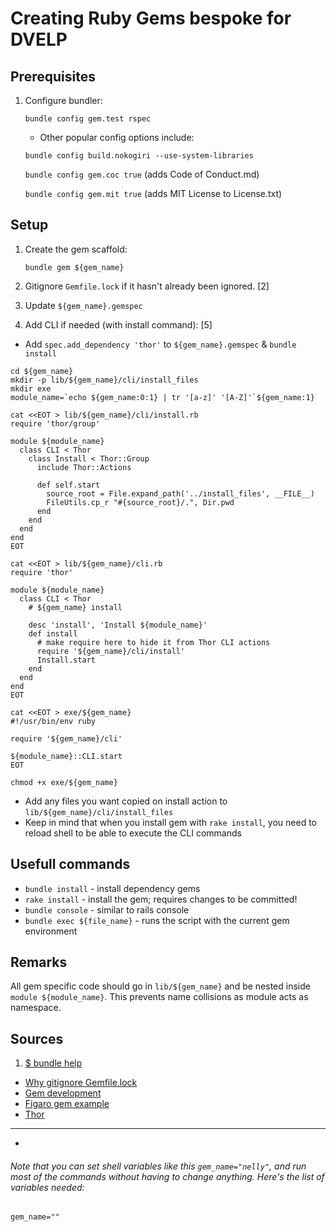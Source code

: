 # Creating Ruby Gems bespoke for DVELP

## Prerequisites

1. Configure bundler:

   `bundle config gem.test rspec`

    * Other popular config options include:

    `bundle config build.nokogiri --use-system-libraries`
    
    `bundle config gem.coc true` (adds Code of Conduct.md)
    
    `bundle config gem.mit true` (adds MIT License to License.txt)

## Setup

1. Create the gem scaffold:

    `bundle gem ${gem_name}`

1. Gitignore `Gemfile.lock` if it hasn't already been ignored. [2]

2. Update `${gem_name}.gemspec`

3. Add CLI if needed (with install command): [5]

  * Add `spec.add_dependency 'thor'` to `${gem_name}.gemspec` & `bundle install`

```
cd ${gem_name}
mkdir -p lib/${gem_name}/cli/install_files
mkdir exe
module_name=`echo ${gem_name:0:1} | tr '[a-z]' '[A-Z]'`${gem_name:1}

cat <<EOT > lib/${gem_name}/cli/install.rb
require 'thor/group'

module ${module_name}
  class CLI < Thor
    class Install < Thor::Group
      include Thor::Actions

      def self.start
        source_root = File.expand_path('../install_files', __FILE__)
        FileUtils.cp_r "#{source_root}/.", Dir.pwd
      end
    end
  end
end
EOT

cat <<EOT > lib/${gem_name}/cli.rb
require 'thor'

module ${module_name}
  class CLI < Thor
    # ${gem_name} install

    desc 'install', 'Install ${module_name}'
    def install
      # make require here to hide it from Thor CLI actions
      require '${gem_name}/cli/install'
      Install.start
    end
  end
end
EOT

cat <<EOT > exe/${gem_name}
#!/usr/bin/env ruby

require '${gem_name}/cli'

${module_name}::CLI.start
EOT

chmod +x exe/${gem_name}

```

  * Add any files you want copied on install action to `lib/${gem_name}/cli/install_files`
  * Keep in mind that when you install gem with `rake install`, you need to reload shell to be able to execute the CLI commands

## Usefull commands

* `bundle install` - install dependency gems
* `rake install` - install the gem; requires changes to be committed!
* `bundle console` - similar to rails console
* `bundle exec ${file_name}` - runs the script with the current gem environment

## Remarks

All gem specific code should go in `lib/${gem_name}` and be nested inside `module ${module_name}`. This prevents name collisions as module acts as namespace.

## Sources

1. [$ bundle help](http://bundler.io/v1.10/man/bundle.1.html)
* [Why gitignore Gemfile.lock](http://yehudakatz.com/2010/12/16/clarifying-the-roles-of-the-gemspec-and-gemfile/)
* [Gem development](https://github.com/radar/guides/blob/master/gem-development.md)
* [Figaro gem example](https://github.com/laserlemon/figaro)
* [Thor](http://whatisthor.com/)

*****

*
###### Note that you can set shell variables like this `gem_name="nelly"`, and run most of the commands without having to change anything. Here's the list of variables needed:

```
gem_name=""
```
